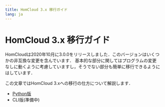 ```yaml
---
title: HomCloud 3.x 移行ガイド
lang: ja
---
```


# HomCloud 3.x 移行ガイド

HomCloudは2020年10月に3.0.0をリリースしました．このバージョンはいくつかの非互換な変更を含んでいます．
基本的な部分に関してはプログラムの変更なしに動くように考慮していますし，そうでない部分も簡単に移行できるようにはしています．

この文章ではHomCloud 3.xへの移行の仕方について解説します．

* [Python版](migration-python-interface.html)
* CLI版(準備中)
